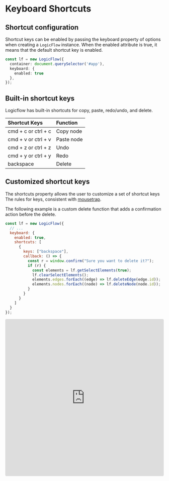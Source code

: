 # Keyboard Shortcuts

## Shortcut configuration
Shortcut keys can be enabled by passing the keyboard property of options when creating a `LogicFlow` instance.
When the enabled attribute is true, it means that the default shortcut key is enabled.
```ts
const lf = new LogicFlow({
  container: document.querySelector('#app'),
  keyboard: {
    enabled: true
  },
});
```
## Built-in shortcut keys

Logicflow has built-in shortcuts for copy, paste, redo/undo, and delete.

| Shortcut Keys  | Function  |
| :----- | :----- |
| cmd + c or ctrl + c | Copy node |
| cmd + v or ctrl + v | Paste node |
| cmd + z or ctrl + z | Undo |
| cmd + y or ctrl + y | Redo |
| backspace | Delete |

## Customized shortcut keys

The shortcuts property allows the user to customize a set of shortcut keys
The rules for keys, consistent with [mousetrap](https://www.npmjs.com/package/mousetrap).

The following example is a custom delete function that adds a confirmation action before the delete.

```js
const lf = new LogicFlow({
  // ...
  keyboard: {
    enabled: true,
    shortcuts: [
      {
        keys: ["backspace"],
        callback: () => {
          const r = window.confirm("Sure you want to delete it?");
          if (r) {
            const elements = lf.getSelectElements(true);
            lf.clearSelectElements();
            elements.edges.forEach((edge) => lf.deleteEdge(edge.id));
            elements.nodes.forEach((node) => lf.deleteNode(node.id));
          }
        }
      }
    ]
  }
});
```

<iframe src="https://codesandbox.io/embed/logicflow-base10-eerft?fontsize=14&hidenavigation=1&theme=dark&view=preview"
     style="width:100%; height:500px; border:0; border-radius: 4px; overflow:hidden;"
     title="logicflow-base10"
     allow="accelerometer; ambient-light-sensor; camera; encrypted-media; geolocation; gyroscope; hid; microphone; midi; payment; usb; vr; xr-spatial-tracking"
     sandbox="allow-forms allow-modals allow-popups allow-presentation allow-same-origin allow-scripts"
   ></iframe>
